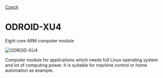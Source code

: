 
[Czech](./README.cs.md)
<!--- module --->
# ODROID-XU4
<!--- Emodule --->

<!--- subtitle --->Eight core ARM computer module<!--- Esubtitle --->

![ODROID-XU4](/home/roman/repos/Modules/arm/ODROID-XU4/doc/img/ODROID-XU4_breakout_frame_big.jpg)

<!--- description --->Computer module for applications which needs full Linux operating system and lot of computing power. It is suitable for machine control or home automation as example.<!--- Edescription --->
            